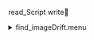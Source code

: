 read_Script write&#x1F4D5; <details><summary>find_imageDrift.menu</summary><blockquote><pre>read_Script write&#x1F4D5; <details><summary>find_imageDrift.cbk</summary><blockquote><pre>read_Script write&#x1F4D5; <details><summary>ND_IN.rcp</summary><blockquote><pre>rcpname nd in&#x1F4D5;  nd in 
The above code block covers:0.00 minutes of camera integration + hardware moves and overhead</pre></blockquote></details>read_Script write&#x1F4D5; <details><summary>1083_imageDrift.rcp</summary><blockquote><pre>rcpname shut	out&#x1F4D5;  shut	out 
rcpname o1 62.75&#x1F4D5;  o1 62.75 
rcpname data	tcam	both	1083.00	4&#x1F4D5;  data	tcam	both	1083.00	4 
rcpname o1 60&#x1F4D5;  o1 60 
rcpname data	tcam	both	1083.00	4&#x1F4D5;  data	tcam	both	1083.00	4 
rcpname o1 55&#x1F4D5;  o1 55 
rcpname data	tcam	both	1083.00	4&#x1F4D5;  data	tcam	both	1083.00	4 
rcpname o1 50&#x1F4D5;  o1 50 
rcpname data	tcam	both	1083.00	4&#x1F4D5;  data	tcam	both	1083.00	4 
rcpname o1 45&#x1F4D5;  o1 45 
rcpname data	tcam	both	1083.00	4&#x1F4D5;  data	tcam	both	1083.00	4 
rcpname o1 40&#x1F4D5;  o1 40 
rcpname data	tcam	both	1083.00	4&#x1F4D5;  data	tcam	both	1083.00	4 
rcpname o1 35&#x1F4D5;  o1 35 
rcpname data	tcam	both	1083.00	4&#x1F4D5;  data	tcam	both	1083.00	4 
rcpname o1 30&#x1F4D5;  o1 30 
rcpname data	tcam	both	1083.00	4&#x1F4D5;  data	tcam	both	1083.00	4 
rcpname o1 25&#x1F4D5;  o1 25 
rcpname data	tcam	both	1083.00	4&#x1F4D5;  data	tcam	both	1083.00	4 
rcpname o1 20&#x1F4D5;  o1 20 
rcpname data	tcam	both	1083.00	4&#x1F4D5;  data	tcam	both	1083.00	4 
rcpname o1 15&#x1F4D5;  o1 15 
rcpname data	tcam	both	1083.00	4&#x1F4D5;  data	tcam	both	1083.00	4 
rcpname o1 10&#x1F4D5;  o1 10 
rcpname data	tcam	both	1083.00	4&#x1F4D5;  data	tcam	both	1083.00	4 
rcpname o1 5&#x1F4D5;  o1 5 
rcpname data	tcam	both	1083.00	4&#x1F4D5;  data	tcam	both	1083.00	4 
rcpname o1 0&#x1F4D5;  o1 0 
rcpname shut in&#x1F4D5;  shut in 
The above code block covers:0.34 minutes of camera integration + hardware moves and overhead</pre></blockquote></details>read_Script write&#x1F4D9; <details><summary>ND_OUT.rcp</summary><blockquote><pre>rcpname nd out&#x1F4D5;  nd out 
The above code block covers:0.00 minutes of camera integration + hardware moves and overhead</pre></blockquote></details>The above code block covers:0.34 minutes of camera integration + hardware moves and overhead</pre></blockquote></details></pre></blockquote></details>